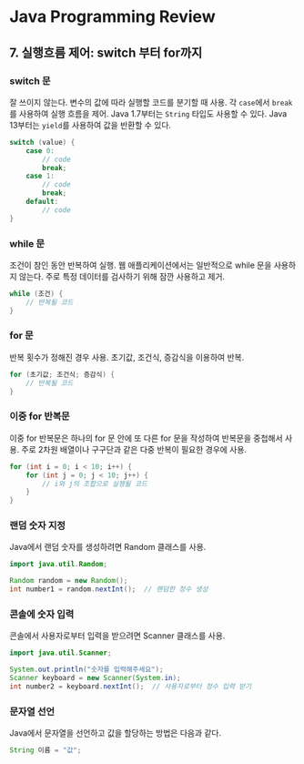 # Java Programming Review

## 7. 실행흐름 제어: switch 부터 for까지

### switch 문
잘 쓰이지 않는다.
변수의 값에 따라 실행할 코드를 분기할 때 사용. 각 `case`에서 `break`를 사용하여 실행 흐름을 제어. Java 1.7부터는 `String` 타입도 사용할 수 있다. Java 13부터는 `yield`를 사용하여 값을 반환할 수 있다.

```java
switch (value) {
    case 0:
        // code
        break;
    case 1:
        // code
        break;
    default:
        // code
}
```

### while 문
조건이 참인 동안 반복하여 실행. 웹 애플리케이션에서는 일반적으로 while 문을 사용하지 않는다. 주로 특정 데이터를 검사하기 위해 잠깐 사용하고 제거.

```java
while (조건) {
    // 반복될 코드
}
```
### for 문
반복 횟수가 정해진 경우 사용. 초기값, 조건식, 증감식을 이용하여 반복.

```java
for (초기값; 조건식; 증감식) {
    // 반복될 코드
}
```

### 이중 for 반복문
이중 for 반복문은 하나의 for 문 안에 또 다른 for 문을 작성하여 반복문을 중첩해서 사용. 주로 2차원 배열이나 구구단과 같은 다중 반복이 필요한 경우에 사용.

```java
for (int i = 0; i < 10; i++) {
    for (int j = 0; j < 10; j++) {
        // i와 j의 조합으로 실행될 코드
    }
}
```

### 랜덤 숫자 지정
Java에서 랜덤 숫자를 생성하려면 Random 클래스를 사용.

```java
import java.util.Random;

Random random = new Random();
int number1 = random.nextInt();  // 랜덤한 정수 생성
```

### 콘솔에 숫자 입력
콘솔에서 사용자로부터 입력을 받으려면 Scanner 클래스를 사용.

```java
import java.util.Scanner;

System.out.println("숫자를 입력해주세요");
Scanner keyboard = new Scanner(System.in);
int number2 = keyboard.nextInt();  // 사용자로부터 정수 입력 받기
```

### 문자열 선언
Java에서 문자열을 선언하고 값을 할당하는 방법은 다음과 같다.

```java
String 이름 = "값";
```
